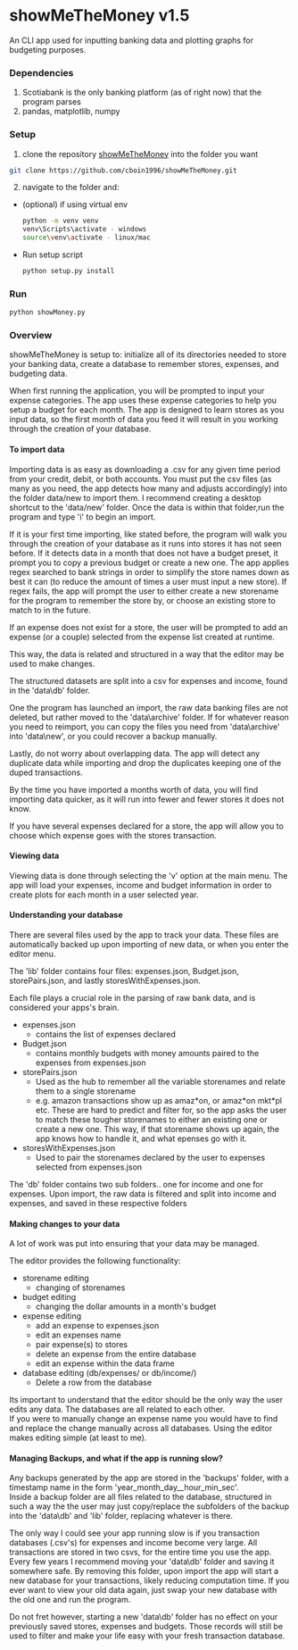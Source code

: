 # showMeTheMoney v1.5
An CLI app used for inputting banking data and plotting graphs for budgeting purposes.

### Dependencies

1. Scotiabank is the only banking platform (as of right now) that the program parses
2. pandas, matplotlib, numpy

### Setup

1. clone the repository [showMeTheMoney](https://github.com/cboin1996/showMeTheMoney.git) into the folder you want
```bash
git clone https://github.com/cboin1996/showMeTheMoney.git
```
2. navigate to the folder and:  
  - (optional) if using virtual env  
    ```bash 
    python -m venv venv
    venv\Scripts\activate - windows
    source\venv\activate - linux/mac
    ```
  - Run setup script
    ```bash 
    python setup.py install
    ```
### Run
```bash
python showMoney.py
```

### Overview
showMeTheMoney is setup to: initialize all of its directories needed to store your banking data, create a database to remember stores, expenses, and budgeting data.

When first running the application, you will be prompted to input your expense categories.  The app uses these expense categories to
help you setup a budget for each month.  The app is designed to learn stores as you input data, so the first month of data you feed it will result in you working through the creation of your database.

#### To import data
Importing data is as easy as downloading a .csv for any given time period from your credit, debit, or both accounts.  You must 
put the csv files (as many as you need, the app detects how many and adjusts accordingly) into the folder data/new to import them. I recommend
creating a desktop shortcut to the 'data/new' folder. Once the data is within that folder,run the program and type 'i' to begin an import.

If it is your first time importing, like stated before, the program will walk you through the creation of your database as it runs into stores it has not seen before.
If it detects data in a month that does not have a budget preset, it prompt you to copy a previous budget or create a new one.
The app applies regex searched to bank strings in order to simplify the store names down as best it can (to reduce the amount of times a user must input a new store).
If regex fails, the app will prompt the user to either create a new storename for the program to remember the store by, or choose an existing store to match to in the future.

If an expense does not exist for a store, the user will be prompted to add an expense (or a couple) selected from the expense list created at runtime.

This way, the data is related and structured in a way that the editor may be used to make changes. 

The structured datasets are split into a csv for expenses and income, found in the 'data\db' folder.

One the program has launched an import, the raw data banking files are not deleted, but rather moved to the 'data\archive' folder.
If for whatever reason you need to reimport, you can copy the files you need from 'data\archive' into 'data\new', or you could recover a backup manually.

Lastly, do not worry about overlapping data.  The app will detect any duplicate data while importing and drop the duplicates keeping one of the duped transactions.

By the time you have imported a months worth of data, you will find importing data quicker, as it will run into fewer and fewer stores it does not know.

If you have several expenses declared for a store, the app will allow you to choose which expense goes with the stores transaction.

#### Viewing data
Viewing data is done through selecting the 'v' option at the main menu.  The app will load your expenses, income and budget information in order
to create plots for each month in a user selected year. 

#### Understanding your database
There are several files used by the app to track your data.  These files are automatically backed up upon importing of new data, or when you
enter the editor menu.  

The 'lib' folder contains four files: expenses.json, Budget.json, storePairs.json, and lastly storesWithExpenses.json.

Each file plays a crucial role in the parsing of raw bank data, and is considered your apps's brain.  

- expenses.json  
  - contains the list of expenses declared  
- Budget.json  
  - contains monthly budgets with money amounts paired to the expenses from expenses.json  
- storePairs.json  
  - Used as the hub to remember all the variable storenames and relate them to a single storename
  - e.g. amazon transactions show up as amaz\*on, or amaz\*on mkt\*pl etc.  These are hard to predict and filter for, so the app asks the user to match these tougher storenames to either an existing one or create a new one.  This way, if that storename shows up again, the app knows how to handle it, and what epenses go with it.  
- storesWithExpenses.json  
  - Used to pair the storenames declared by the user to expenses selected from expenses.json  

The 'db' folder contains two sub folders.. one for income and one for expenses.  Upon import, the raw data is filtered and split into income and expenses, and saved in these respective folders

#### Making changes to your data
A lot of work was put into ensuring that your data may be managed.  

The editor provides the following functionality:  

- storename editing  
  - changing of storenames  
- budget editing  
  - changing the dollar amounts in a month's budget  
- expense editing  
  - add an expense to expenses.json  
  - edit an expenses name  
  - pair expense(s) to stores  
  - delete an expense from the entire database  
  - edit an expense within the data frame  
- database editing (db/expenses/ or db/income/)  
  - Delete a row from the database  

Its important to understand that the editor should be the only way the user edits any data.  The databases are all related to each other.  
If you were to manually change an expense name you would have to find and replace the change manually across all databases.  Using the editor makes editing simple (at least to me).  

#### Managing Backups, and what if the app is running slow?
Any backups generated by the app are stored in the 'backups' folder, with a timestamp name in the form 'year_month_day__hour_min_sec'.   
Inside a backup folder are all files related to the database, structured in such a way the the user may just copy/replace the subfolders of the backup into the 'data\db' and 'lib' folder, replacing whatever is there.

The only way I could see your app running slow is if you transaction databases (.csv's) for expenses and income become very large.  All transactions are stored in two csvs, for the entire time you use the app.  Every few years I recommend moving your 'data\db' folder and saving it somewhere safe.  By removing this folder, upon import the app will start a new database for your transactions, likely reducing computation time.  If you ever want to view your old data again, just swap your new database with the old one and run the program.

Do not fret however, starting a new 'data\db' folder has no effect on your previously saved stores, expenses and budgets. Those records will still be used to filter and make your life easy with your fresh transaction database.  


